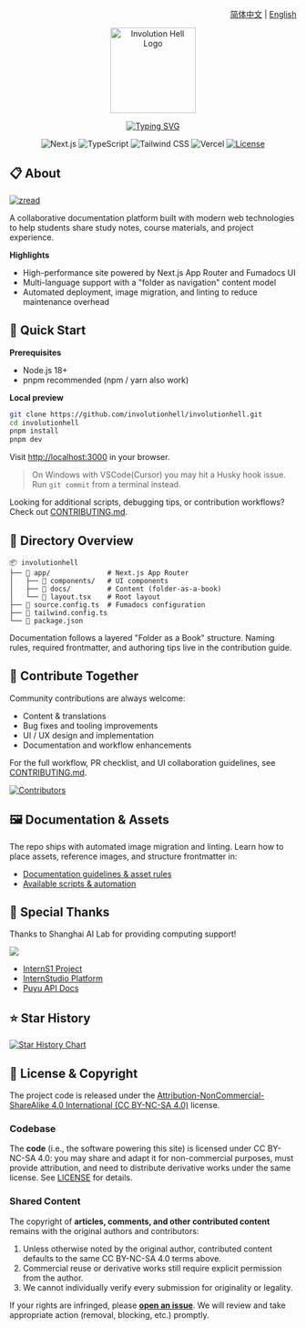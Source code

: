 <p align="right">
  <a href="./README.md">简体中文</a> | <a href="./README.en.md">English</a>
</p>

<p align="center">
  <a href="https://involutionhell.com">
    <picture>
      <!-- Dark mode logo -->
      <source media="(prefers-color-scheme: dark)" srcset="./public/logo/logoInDark.svg">
      <!-- Light mode logo -->
      <source media="(prefers-color-scheme: light)" srcset="./public/logo/logoInLight.svg">
      <!-- Fallback (legacy browsers, or if media query fails) -->
      <img src="./public/mascot.svg" width="150" alt="Involution Hell Logo">
    </picture>
  </a>
</p>

<p align="center"><a href="https://git.io/typing-svg"><img src="https://readme-typing-svg.demolab.com/?font=Fira+Code&weight=700&size=32&pause=1000&color=f6671b&center=true&vCenter=true&width=280&lines=Involution+Hell&duration=3000" alt="Typing SVG" /></a></p>

<p align="center">
  <img alt="Next.js" src="https://img.shields.io/badge/Next.js-000000?style=for-the-badge&logo=nextdotjs&logoColor=white" />
  <img alt="TypeScript" src="https://img.shields.io/badge/TypeScript-3178C6?style=for-the-badge&logo=typescript&logoColor=white" />
  <img alt="Tailwind CSS" src="https://img.shields.io/badge/Tailwind_CSS-38B2AC?style=for-the-badge&logo=tailwindcss&logoColor=white" />
  <img alt="Vercel" src="https://img.shields.io/badge/Vercel-000000?style=for-the-badge&logo=vercel&logoColor=white" />
  <a href="https://github.com/InvolutionHell/involutionhell/blob/main/LICENSE">
    <img alt="License" src="https://img.shields.io/github/license/InvolutionHell/involutionhell?style=for-the-badge&color=blue">
  </a>
</p>

## 📋 About

[![zread](https://img.shields.io/badge/Ask_Zread-_.svg?style=flat&color=00b0aa&labelColor=000000&logo=data%3Aimage%2Fsvg%2Bxml%3Bbase64%2CPHN2ZyB3aWR0aD0iMTYiIGhlaWdodD0iMTYiIHZpZXdCb3g9IjAgMCAxNiAxNiIgZmlsbD0ibm9uZSIgeG1sbnM9Imh0dHA6Ly93d3cudzMub3JnLzIwMDAvc3ZnIj4KPHBhdGggZD0iTTQuOTYxNTYgMS42MDAxSDIuMjQxNTZDMS44ODgxIDEuNjAwMSAxLjYwMTU2IDEuODg2NjQgMS42MDE1NiAyLjI0MDFWNC45NjAxQzEuNjAxNTYgNS4zMTM1NiAxLjg4ODEgNS42MDAxIDIuMjQxNTYgNS42MDAxSDQuOTYxNTZDNS4zMTUwMiA1LjYwMDEgNS42MDE1NiA1LjMxMzU2IDUuNjAxNTYgNC45NjAxVjIuMjQwMUM1LjYwMTU2IDEuODg2NjQgNS4zMTUwMiAxLjYwMDEgNC45NjE1NiAxLjYwMDFaIiBmaWxsPSIjZmZmIi8%2BCjxwYXRoIGQ9Ik00Ljk2MTU2IDEwLjM5OTlIMi4yNDE1NkMxLjg4ODEgMTAuMzk5OSAxLjYwMTU2IDEwLjY4NjQgMS42MDE1NiAxMS4wMzk5VjEzLjc1OTlDMS42MDE1NiAxNC4xMTM0IDEuODg4MSAxNC4zOTk5IDIuMjQxNTYgMTQuMzk5OUg0Ljk2MTU2QzUuMzE1MDIgMTQuMzk5OSA1LjYwMTU2IDE0LjExMzQgNS42MDE1NiAxMy43NTk5VjExLjAzOTlDNS42MDE1NiAxMC42ODY0IDUuMzE1MDIgMTAuMzk5OSA0Ljk2MTU2IDEwLjM5OTlaIiBmaWxsPSIjZmZmIi8%2BCjxwYXRoIGQ9Ik0xMy43NTg0IDEuNjAwMUgxMS4wMzg0QzEwLjY4NSAxLjYwMDEgMTAuMzk4NCAxLjg4NjY0IDEwLjM5ODQgMi4yNDAxVjQuOTYwMUMxMC4zOTg0IDUuMzEzNTYgMTAuNjg1IDUuNjAwMSAxMS4wMzg0IDUuNjAwMUgxMy43NTg0QzE0LjExMTkgNS42MDAxIDE0LjM5ODQgNS4zMTM1NiAxNC4zOTg0IDQuOTYwMVYyLjI0MDFDMTQuMzk4NCAxLjg4NjY0IDE0LjExMTkgMS42MDAxIDEzLjc1ODQgMS42MDAxWiIgZmlsbD0iI2ZmZiIvPgo8cGF0aCBkPSJNNCAxMkwxMiA0TDQgMTJaIiBmaWxsPSIjZmZmIi8%2BCjxwYXRoIGQ9Ik00IDEyTDEyIDQiIHN0cm9rZT0iI2ZmZiIgc3Ryb2tlLXdpZHRoPSIxLjUiIHN0cm9rZS1saW5lY2FwPSJyb3VuZCIvPgo8L3N2Zz4K&logoColor=ffffff)](https://zread.ai/InvolutionHell/involutionhell.github.io)

A collaborative documentation platform built with modern web technologies to help students share study notes, course materials, and project experience.

**Highlights**

- High-performance site powered by Next.js App Router and Fumadocs UI
- Multi-language support with a "folder as navigation" content model
- Automated deployment, image migration, and linting to reduce maintenance overhead

## 🚀 Quick Start

**Prerequisites**

- Node.js 18+
- pnpm recommended (npm / yarn also work)

**Local preview**

```bash
git clone https://github.com/involutionhell/involutionhell.git
cd involutionhell
pnpm install
pnpm dev
```

Visit [http://localhost:3000](http://localhost:3000) in your browser.

> On Windows with VSCode(Cursor) you may hit a Husky hook issue. Run `git commit` from a terminal instead.

Looking for additional scripts, debugging tips, or contribution workflows? Check out [CONTRIBUTING.md](CONTRIBUTING.md).

## 📁 Directory Overview

```
📦 involutionhell
├── 📂 app/              # Next.js App Router
│   ├── 📂 components/   # UI components
│   ├── 📂 docs/         # Content (folder-as-a-book)
│   └── 📄 layout.tsx    # Root layout
├── 📄 source.config.ts  # Fumadocs configuration
├── 📄 tailwind.config.ts
└── 📄 package.json
```

Documentation follows a layered "Folder as a Book" structure. Naming rules, required frontmatter, and authoring tips live in the contribution guide.

## 🤝 Contribute Together

Community contributions are always welcome:

- Content & translations
- Bug fixes and tooling improvements
- UI / UX design and implementation
- Documentation and workflow enhancements

For the full workflow, PR checklist, and UI collaboration guidelines, see [CONTRIBUTING.md](CONTRIBUTING.md).

[![Contributors](https://contrib.rocks/image?repo=InvolutionHell/involutionhell)](https://github.com/InvolutionHell/involutionhell/graphs/contributors)

## 🖼️ Documentation & Assets

The repo ships with automated image migration and linting. Learn how to place assets, reference images, and structure frontmatter in:

- [Documentation guidelines & asset rules](CONTRIBUTING.md#-文档规范)
- [Available scripts & automation](CONTRIBUTING.md#-可用脚本)

## 🙏 Special Thanks

Thanks to Shanghai AI Lab for providing computing support!

![](./public/shanghaiailab.png)

- [InternS1 Project](https://github.com/InternLM/Intern-S1/tree/main)
- [InternStudio Platform](https://studio.intern-ai.org.cn/console/dashboard)
- [Puyu API Docs](https://internlm.intern-ai.org.cn/api/document)

## ⭐️ Star History

[![Star History Chart](https://api.star-history.com/svg?repos=InvolutionHell/involutionhell&type=Date)](https://star-history.com/#InvolutionHell/involutionhell&Date)

## 📜 License & Copyright

The project code is released under the [Attribution-NonCommercial-ShareAlike 4.0 International (CC BY-NC-SA 4.0)](LICENSE) license.

### Codebase

The **code** (i.e., the software powering this site) is licensed under CC BY-NC-SA 4.0: you may share and adapt it for non-commercial purposes, must provide attribution, and need to distribute derivative works under the same license. See [LICENSE](LICENSE) for details.

### Shared Content

The copyright of **articles, comments, and other contributed content** remains with the original authors and contributors:

1. Unless otherwise noted by the original author, contributed content defaults to the same CC BY-NC-SA 4.0 terms above.
2. Commercial reuse or derivative works still require explicit permission from the author.
3. We cannot individually verify every submission for originality or legality.

If your rights are infringed, please **[open an issue](https://github.com/InvolutionHell/involutionhell/issues/new)**. We will review and take appropriate action (removal, blocking, etc.) promptly.
